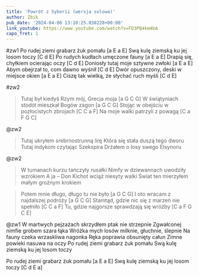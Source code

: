 ```yaml
---
title: 'Powrót z Syberii (wersja solowa)'
author: Zbik
pub_date: '2024-04-06 13:10:25.038228+00:00'
link_youtube: https://www.youtube.com/watch?v=FD3PQ4km4bA
capo_fret: 1
---
```


#zw1
Po rudej ziemi grabarz żuk pomału [a E a E]
Swą kulę ziemską ku jej losom toczy	[C d E]
Po rudych kudłach umęczone fauny [a E a E]
Drapią się, chyłkiem ocierając oczy [C d E]
Doniosły tutaj moje sztywne zwłoki [a E a E]
Abym obejrzał to, com dawno wyśnił [C d E]
Dwór opuszczony, deski w miejsce okien [a E a E]
Ciszę tak wielką, że słychać ruch myśli [C d E]

#zw2
>Tutaj był kiedyś Rzym mój, Grecja moja [a G C G]
>W świątyniach stodół mieszkał Bogów zagon [a G C G]
>Stojąc w obejściu w pozłocistych zbrojach [C C a F]
>Na moje walki patrzyli z powagą [C a F G C]

@zw2
>Tutaj ukryłem srebrnostrunną lirę
>Która się stała duszą tego dworu
>Tutaj indykom czytając Szekspira
>Drżałem o losy swego Elsynoru

@zw2
>W tumanach kurzu tańczyły rusałki
>Nimfy w dziewannach uwodziły wzrokiem
>A ja – Don Kichot wciąż niesyty walki
>Świat ten mierzyłem małym groźnym krokiem

>Potem mnie długo, długo tu nie było [a G C G]
>I oto wracam z najdalszej podróży [a G C G]
>Stamtąd, gdzie nic się z marzeń nie spełniło [C C a F]
>Tu, gdzie najgorsze sprawdzają się wróżby [C a F G C E]

@zw1
W martwych pejzażach skrzydłem ptak nie strzepnie
Zgwałconej nimfie grobem szara łąka
Wróżka mych losów milknie, głuchnie, ślepnie
Na fauny czeka wrzaskliwa nagonka
Ręka poprawia obsunięty całun
Zimne powieki nasuwa na oczy
Po rudej ziemi grabarz żuk pomału
Swą kulę ziemską ku jej losom toczy

Po rudej ziemi grabarz żuk pomału [a E a E]
Swą kulę ziemską ku jej losom toczy [C d E a]